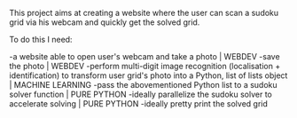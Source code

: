 This project aims at creating a website where the user can scan a sudoku grid via his webcam and quickly get the solved grid.

To do this I need:

-a website able to open user's webcam and take a photo | WEBDEV
-save the photo | WEBDEV
-perform multi-digit image recognition (localisation + identification) to transform user grid's photo into a Python, list of lists object | MACHINE LEARNING
-pass the abovementioned Python list to a sudoku solver function | PURE PYTHON
-ideally parallelize the sudoku solver to accelerate solving | PURE PYTHON
-ideally pretty print the solved grid